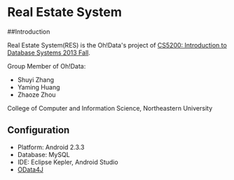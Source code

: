 Real Estate System
===============

##Introduction

Real Estate System(RES) is the Oh!Data's project of [CS5200: Introduction to Database Systems 2013 Fall](http://www.ccs.neu.edu/home/kenb/cs5200/index.html).

Group Member of Oh!Data:

* Shuyi Zhang
* Yaming Huang
* Zhaoze Zhou

College of Computer and Information Science, Northeastern University

## Configuration

* Platform: Android 2.3.3
* Database: MySQL
* IDE: Eclipse Kepler, Android Studio
* [OData4J](https://code.google.com/p/odata4j/)
